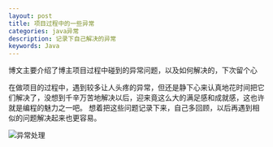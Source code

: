 ```yaml
---
layout: post
title: 项目过程中的一些异常
categories: java异常
description: 记录下自己解决的异常
keywords: Java
---
```

博文主要介绍了博主项目过程中碰到的异常问题，以及如何解决的，下次留个心


在做项目的过程中，遇到较多让人头疼的异常，但还是静下心来认真地花时间把它们解决了，没想到千辛万苦地解决以后，迎来竟这么大的满足感和成就感，这也许就是编程的魅力之一吧。
想着把这些问题记录下来，自己多回顾，以后再遇到相似的问题解决起来也更容易。

![异常处理](https://github.com/AndyofJuly/andyofjuly.github.io/images/newimage/ex-nullpoint.png)
